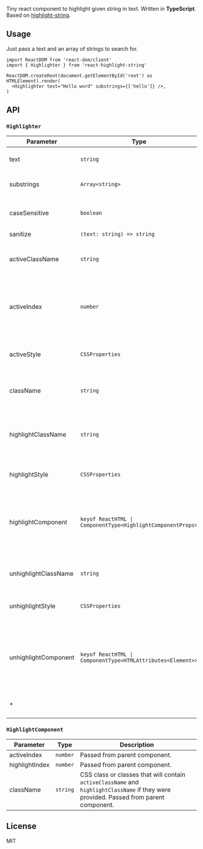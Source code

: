Tiny react component to highlight given string in text. Written in **TypeScript**. Based on [highlight-string](https://github.com/dimkadenisov/highlight-string).

## Usage

Just pass a text and an array of strings to search for.

```tsx
import ReactDOM from 'react-dom/client'
import { Highlighter } from 'react-highlight-string'

ReactDOM.createRoot(document.getElementById('root') as HTMLElement).render(
  <Highlighter text="Hello word" substrings={['hello']} />,
)
```

## API

### `Highlighter`

| Parameter            | Type                                                        | Description                                                                                                                     |
| -------------------- | ----------------------------------------------------------- | ------------------------------------------------------------------------------------------------------------------------------- |
| text                 | `string`                                                    | Text to search and highlight. **Required.**                                                                                     |
| substrings           | `Array<string>`                                             | Array of strings to search for. **Required.**                                                                                   |
| caseSensitive        | `boolean`                                                   | Pass `true` if search should be case sensitive. `false` by default.                                                             |
| sanitize             | `(text: string) => string`                                  | Sanitize function.                                                                                                              |
| activeClassName      | `string`                                                    | The class name to be applied to an active match. Use along with activeIndex.                                                    |
| activeIndex          | `number`                                                    | Specify the match index that should be actively highlighted. Use along with activeClassName.                                    |
| activeStyle          | `CSSProperties`                                             | The inline style to be applied to an active match. Use along with activeIndex.                                                  |
| className            | `string`                                                    | CSS class name applied to the outer/wrapper span.                                                                               |
| highlightClassName   | `string`                                                    | CSS class name applied to highlighted text or object mapping search term matches to class names.                                |
| highlightStyle       | `CSSProperties`                                             | Inline styles applied to highlighted text.                                                                                      |
| highlightComponent   | `keyof ReactHTML \| ComponentType<HighlightComponentProps>` | Type of tag to wrap around highlighted matches. Defaults to mark but can also be a React component (class or functional).       |
| unhighlightClassName | `string`                                                    | CSS class name applied to unhighlighted text.                                                                                   |
| unhighlightStyle     | `CSSProperties`                                             | Inline styles applied to unhighlighted text.                                                                                    |
| unhighlightComponent | `keyof ReactHTML \| ComponentType<HTMLAttributes<Element>>` | Type of tag applied to unhighlighted parts. Defaults to React Fragment but can also be a React component (class or functional). |
| \*                   |                                                             | Any other html attribute for wrapper `span`.                                                                                    |

### `HighlightComponent`

| Parameter      | Type     | Description                                                                                                                            |
| -------------- | -------- | -------------------------------------------------------------------------------------------------------------------------------------- |
| activeIndex    | `number` | Passed from parent component.                                                                                                          |
| highlightIndex | `number` | Passed from parent component.                                                                                                          |
| className      | `string` | CSS class or classes that will contain `activeClassName` and `highlightClassName` if they were provided. Passed from parent component. |

## License

MIT
